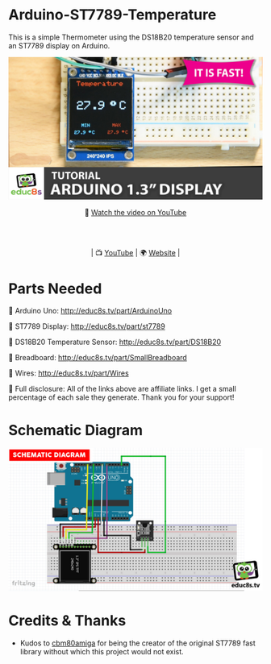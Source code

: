 # Arduino-ST7789-Temperature

This is a simple Thermometer using the DS18B20 temperature sensor and an ST7789 display on Arduino.

<p align="center">
  <img src="demo.jpg" alt="ST7789 Thermometer" width="1280">
</p>

<p align="center">
🎥 <a href="https://www.youtube.com/watch?v=-nECx4DOE84">Watch the video on YouTube</a>
</p>

<br>
<br>
<p align="center">
| 📺 <a href="https://www.youtube.com/educ8s">YouTube</a>
| 🌍 <a href="http://www.educ8s.tv">Website</a> | <br>
</p>


# Parts Needed
🛒 Arduino Uno: http://educ8s.tv/part/ArduinoUno

🛒 ST7789 Display: http://educ8s.tv/part/st7789

🛒 DS18B20 Temperature Sensor: http://educ8s.tv/part/DS18B20

🛒 Breadboard: http://educ8s.tv/part/SmallBreadboard

🛒 Wires: http://educ8s.tv/part/Wires

💖 Full disclosure: All of the links above are affiliate links. I get a small percentage of each sale they generate. Thank you for your support!

# Schematic Diagram

<p align="center">
  <img src="schematic.jpg" alt="Scematic Diagram" width="640">
</p>


# Credits & Thanks

  - Kudos to [cbm80amiga](https://github.com/cbm80amiga) for being the creator of the original ST7789 fast library without which this project would not exist.

